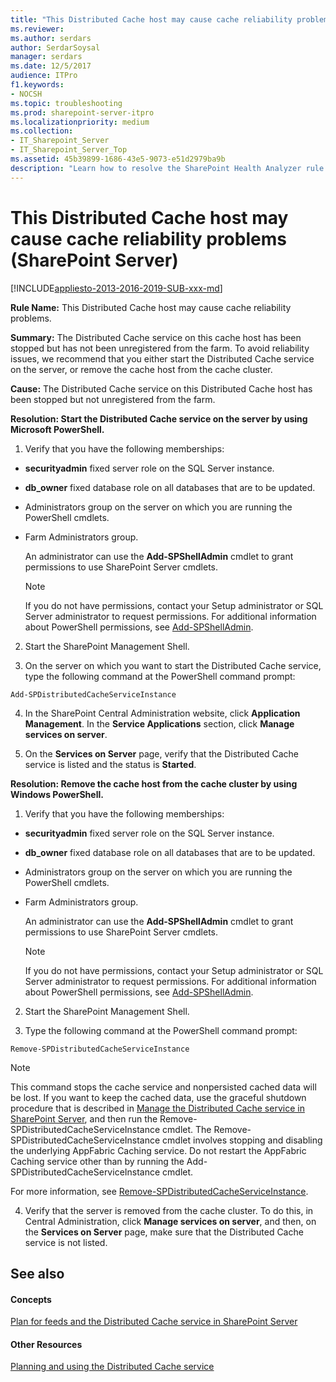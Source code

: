```yaml
---
title: "This Distributed Cache host may cause cache reliability problems (SharePoint Server)"
ms.reviewer: 
ms.author: serdars
author: SerdarSoysal
manager: serdars
ms.date: 12/5/2017
audience: ITPro
f1.keywords:
- NOCSH
ms.topic: troubleshooting
ms.prod: sharepoint-server-itpro
ms.localizationpriority: medium
ms.collection:
- IT_Sharepoint_Server
- IT_Sharepoint_Server_Top
ms.assetid: 45b39899-1686-43e5-9073-e51d2979ba9b
description: "Learn how to resolve the SharePoint Health Analyzer rule: This Distributed Cache host may cause cache reliability problems, for SharePoint Server."
---
```


# This Distributed Cache host may cause cache reliability problems (SharePoint Server)

[!INCLUDE[appliesto-2013-2016-2019-SUB-xxx-md](../includes/appliesto-2013-2016-2019-SUB-xxx-md.md)]
  
 **Rule Name:** This Distributed Cache host may cause cache reliability problems. 
  
 **Summary:** The Distributed Cache service on this cache host has been stopped but has not been unregistered from the farm. To avoid reliability issues, we recommend that you either start the Distributed Cache service on the server, or remove the cache host from the cache cluster. 
  
 **Cause:** The Distributed Cache service on this Distributed Cache host has been stopped but not unregistered from the farm. 
  
 **Resolution: Start the Distributed Cache service on the server by using Microsoft PowerShell.**
  
1. Verify that you have the following memberships:
    
  - **securityadmin** fixed server role on the SQL Server instance. 
    
  - **db_owner** fixed database role on all databases that are to be updated. 
    
  - Administrators group on the server on which you are running the PowerShell cmdlets.
    
  - Farm Administrators group.
    
    An administrator can use the **Add-SPShellAdmin** cmdlet to grant permissions to use SharePoint Server cmdlets. 
    
    > [!NOTE]
    > If you do not have permissions, contact your Setup administrator or SQL Server administrator to request permissions. For additional information about PowerShell permissions, see [Add-SPShellAdmin](/powershell/module/sharepoint-server/Add-SPShellAdmin?view=sharepoint-ps&preserve-view=true). 
  
2. Start the SharePoint Management Shell.
    
3. On the server on which you want to start the Distributed Cache service, type the following command at the PowerShell command prompt:
    
  ```
  Add-SPDistributedCacheServiceInstance
  ```

4. In the SharePoint Central Administration website, click **Application Management**. In the **Service Applications** section, click **Manage services on server**. 
    
5. On the **Services on Server** page, verify that the Distributed Cache service is listed and the status is **Started**.
    
**Resolution: Remove the cache host from the cache cluster by using Windows PowerShell.**
  
1. Verify that you have the following memberships:
    
  - **securityadmin** fixed server role on the SQL Server instance. 
    
  - **db_owner** fixed database role on all databases that are to be updated. 
    
  - Administrators group on the server on which you are running the PowerShell cmdlets.
    
  - Farm Administrators group.
    
    An administrator can use the **Add-SPShellAdmin** cmdlet to grant permissions to use SharePoint Server cmdlets. 
    
    > [!NOTE]
    > If you do not have permissions, contact your Setup administrator or SQL Server administrator to request permissions. For additional information about PowerShell permissions, see [Add-SPShellAdmin](/powershell/module/sharepoint-server/Add-SPShellAdmin?view=sharepoint-ps&preserve-view=true). 
  
2. Start the SharePoint Management Shell.
    
3. Type the following command at the PowerShell command prompt:
    
  ```
  Remove-SPDistributedCacheServiceInstance
  ```

   > [!NOTE]
   > This command stops the cache service and nonpersisted cached data will be lost. If you want to keep the cached data, use the graceful shutdown procedure that is described in [Manage the Distributed Cache service in SharePoint Server](../administration/manage-the-distributed-cache-service.md), and then run the Remove-SPDistributedCacheServiceInstance cmdlet. The Remove-SPDistributedCacheServiceInstance cmdlet involves stopping and disabling the underlying AppFabric Caching service. Do not restart the AppFabric Caching service other than by running the Add-SPDistributedCacheServiceInstance cmdlet. 
  
For more information, see [Remove-SPDistributedCacheServiceInstance](/powershell/module/sharepoint-server/Remove-SPDistributedCacheServiceInstance?view=sharepoint-ps&preserve-view=true).
    
4. Verify that the server is removed from the cache cluster. To do this, in Central Administration, click **Manage services on server**, and then, on the **Services on Server** page, make sure that the Distributed Cache service is not listed. 
    
## See also
<a name="server"> </a>

#### Concepts

[Plan for feeds and the Distributed Cache service in SharePoint Server](../administration/plan-for-feeds-and-the-distributed-cache-service.md)
#### Other Resources

[Planning and using the Distributed Cache service](https://go.microsoft.com/fwlink/p/?LinkID=271302)

